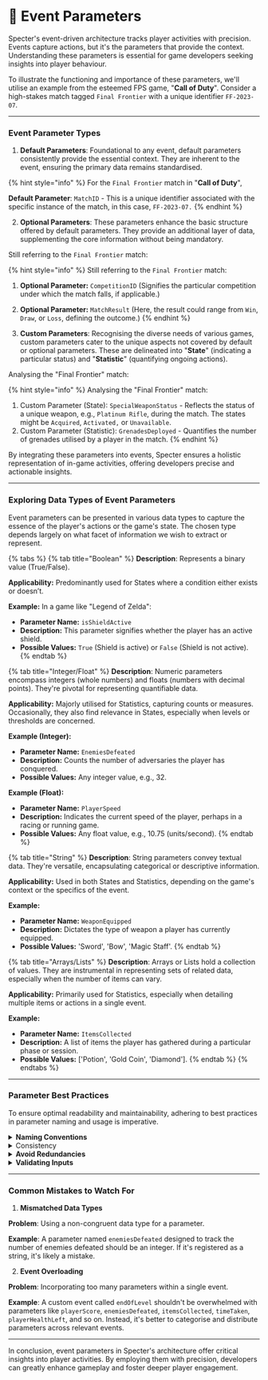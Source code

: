 # 🔎 Event Parameters

Specter's event-driven architecture tracks player activities with precision. Events capture actions, but it's the parameters that provide the context. Understanding these parameters is essential for game developers seeking insights into player behaviour.

To illustrate the functioning and importance of these parameters, we'll utilise an example from the esteemed FPS game, "**Call of Duty**". Consider a high-stakes match tagged `Final Frontier` with a unique identifier `FF-2023-07`.

***

### **Event Parameter Types**

1. &#x20;**Default Parameters**: Foundational to any event, default parameters consistently provide the essential context. They are inherent to the event, ensuring the primary data remains standardised.

{% hint style="info" %}
For the `Final Frontier` match in "**Call of Duty**",

**Default Parameter**: `MatchID` - This is a unique identifier associated with the specific instance of the match, in this case, `FF-2023-07.`
{% endhint %}

2. **Optional Parameters**: These parameters enhance the basic structure offered by default parameters. They provide an additional layer of data, supplementing the core information without being mandatory.

Still referring to the `Final Frontier` match:

{% hint style="info" %}
Still referring to the `Final Frontier` match:

1. **Optional Parameter:** `CompetitionID` (Signifies the particular competition under which the match falls, if applicable.)
2. **Optional Parameter:** `MatchResult` (Here, the result could range from `Win`, `Draw`, or `Loss`, defining the outcome.)
{% endhint %}

3. **Custom Parameters**: Recognising the diverse needs of various games, custom parameters cater to the unique aspects not covered by default or optional parameters. These are delineated into "**State**" (indicating a particular status) and "**Statistic**" (quantifying ongoing actions).

Analysing the "Final Frontier" match:

{% hint style="info" %}
Analysing the "Final Frontier" match:

1. Custom Parameter (State): `SpecialWeaponStatus` - Reflects the status of a unique weapon, e.g., `Platinum Rifle`, during the match. The states might be `Acquired`, `Activated,` or `Unavailable`.
2. Custom Parameter (Statistic): `GrenadesDeployed` - Quantifies the number of grenades utilised by a player in the match.
{% endhint %}

By integrating these parameters into events, Specter ensures a holistic representation of in-game activities, offering developers precise and actionable insights.

***

### Exploring Data Types of Event Parameters

Event parameters can be presented in various data types to capture the essence of the player's actions or the game's state. The chosen type depends largely on what facet of information we wish to extract or represent.

{% tabs %}
{% tab title="Boolean" %}
**Description**: Represents a binary value (True/False).

**Applicability:** Predominantly used for States where a condition either exists or doesn’t.

**Example:** In a game like "Legend of Zelda":

* **Parameter Name:** `isShieldActive`
* **Description:** This parameter signifies whether the player has an active shield.
* **Possible Values:** `True` (Shield is active) or `False` (Shield is not active).
{% endtab %}

{% tab title="Integer/Float" %}
**Description**: Numeric parameters encompass integers (whole numbers) and floats (numbers with decimal points). They're pivotal for representing quantifiable data.

**Applicability:** Majorly utilised for Statistics, capturing counts or measures. Occasionally, they also find relevance in States, especially when levels or thresholds are concerned.

**Example (Integer):**

* **Parameter Name:** `EnemiesDefeated`
* **Description:** Counts the number of adversaries the player has conquered.
* **Possible Values:** Any integer value, e.g., 32.

**Example (Float):**

* **Parameter Name:** `PlayerSpeed`
* **Description:** Indicates the current speed of the player, perhaps in a racing or running game.
* **Possible Values:** Any float value, e.g., 10.75 (units/second).
{% endtab %}

{% tab title="String" %}
**Description**: String parameters convey textual data. They're versatile, encapsulating categorical or descriptive information.

**Applicability:** Used in both States and Statistics, depending on the game's context or the specifics of the event.

**Example:**

* **Parameter Name:** `WeaponEquipped`
* **Description:** Dictates the type of weapon a player has currently equipped.
* **Possible Values:** 'Sword', 'Bow', 'Magic Staff'.
{% endtab %}

{% tab title="Arrays/Lists" %}
**Description**: Arrays or Lists hold a collection of values. They are instrumental in representing sets of related data, especially when the number of items can vary.

**Applicability:** Primarily used for Statistics, especially when detailing multiple items or actions in a single event.

**Example:**

* **Parameter Name:** `ItemsCollected`
* **Description:** A list of items the player has gathered during a particular phase or session.
* **Possible Values:** \['Potion', 'Gold Coin', 'Diamond'].
{% endtab %}
{% endtabs %}

***

### Parameter Best Practices

To ensure optimal readability and maintainability, adhering to best practices in parameter naming and usage is imperative.

<details>

<summary><strong>Naming Conventions</strong> </summary>

Good naming conventions are vital for easy interpretation and error reduction.

**Conventions**:

* **CamelCase**: e.g., `playerScore`, `totalEnemiesDefeated`
* **snake\_case**: e.g., `player_score`, `total_enemies_defeated`

**Guidelines**:

* Avoid abbreviations and acronyms to reduce ambiguity.
* Prefix booleans for instant recognition, such as `isAlive` or `hasAmmo`.
* Favor specificity over generic terms to enhance clarity.
* Integrate units where appropriate, like `timeInSeconds` or `distanceInMeters`.

</details>

<details>

<summary>Consistency</summary>

Preserve a uniform approach towards naming parameters and choosing their data types across events.

**Example**: If an event utilises the term `playerScore` with an integer data type, any subsequent events should adhere to the same convention.

</details>

<details>

<summary><strong>Avoid Redundancies</strong></summary>

While collecting exhaustive data might seem beneficial, it's prudent to avoid parameters that offer redundant or overlapping insights.

**Example**: If there's a parameter like `totalCoins`, introducing another one like `coinCount` would be unnecessary and could lead to inconsistencies.

</details>

<details>

<summary><strong>Validating Inputs</strong></summary>

Before registering a parameter's data, always ensure its validity to maintain data integrity.

**Example**: If a parameter is intended to record a player's score and expects an integer, validate that the input isn't a string or other data type before logging.

</details>

***

### **Common Mistakes to Watch For**

1. **Mismatched Data Types**

**Problem**: Using a non-congruent data type for a parameter.

**Example**: A parameter named `enemiesDefeated` designed to track the number of enemies defeated should be an integer. If it's registered as a string, it's likely a mistake.

2. **Event Overloading**

**Problem**: Incorporating too many parameters within a single event.

**Example**: A custom event called `endOfLevel` shouldn't be overwhelmed with parameters like `playerScore`, `enemiesDefeated`, `itemsCollected`, `timeTaken`, `playerHealthLeft`, and so on. Instead, it's better to categorise and distribute parameters across relevant events.

***

In conclusion, event parameters in Specter's architecture offer critical insights into player activities. By employing them with precision, developers can greatly enhance gameplay and foster deeper player engagement.

